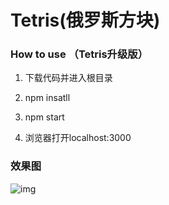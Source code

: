 # Tetris(俄罗斯方块)

### How to use （Tetris升级版）

1. 下载代码并进入根目录

2. npm insatll

3. npm start

4. 浏览器打开localhost:3000

### 效果图
![img](https://github.com/hotYan/Tetris/blob/master/Tetris(%E6%94%B9%E8%BF%9B%E7%89%88)/public/img/img.png)

